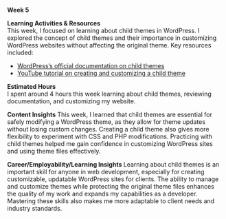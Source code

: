 **Week 5**

**Learning Activities & Resources**  
This week, I focused on learning about child themes in WordPress. I explored the concept of child themes and their
importance in customizing WordPress websites without affecting the original theme. Key resources included:

- [WordPress’s official documentation on child themes](https://developer.wordpress.org/themes/advanced-topics/child-themes/)
- [YouTube tutorial on creating and customizing a child theme](https://www.youtube.com/watch?v=OTpwp_BIXMg)

**Estimated Hours**  
I spent around 4 hours this week learning about child themes, reviewing documentation, and customizing my website.

**Content Insights**
This week, I learned that child themes are essential for safely modifying a WordPress theme, as they allow for theme updates
without losing custom changes. Creating a child theme also gives more flexibility to experiment with CSS and PHP modifications.
Practicing with child themes helped me gain confidence in customizing WordPress sites and using theme files effectively.

**Career/Employability/Learning Insights**
Learning about child themes is an important skill for anyone in web development, especially for creating customizable, updatable
WordPress sites for clients. The ability to manage and customize themes while protecting the original theme files enhances the
quality of my work and expands my capabilities as a developer. Mastering these skills also makes me more adaptable to client
needs and industry standards.
